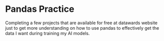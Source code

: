 # Pandas Practice

Completing a few projects that are available for free at datawards website just to get more understanding on how to use pandas to effectively get the data I want during training my AI models.
